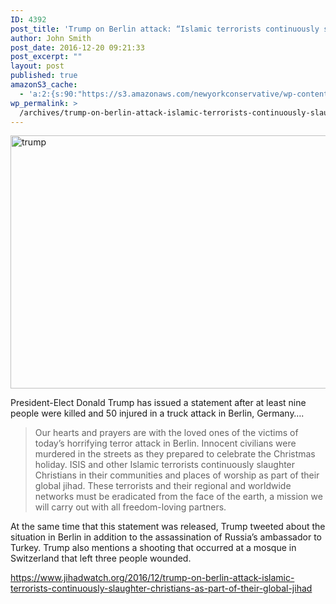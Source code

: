```yaml
---
ID: 4392
post_title: 'Trump on Berlin attack: “Islamic terrorists continuously slaughter Christians…as part of their global jihad”'
author: John Smith
post_date: 2016-12-20 09:21:33
post_excerpt: ""
layout: post
published: true
amazonS3_cache:
  - 'a:2:{s:90:"https://s3.amazonaws.com/newyorkconservative/wp-content/uploads/2016/12/20092031/TRUMP.jpg";s:4:"4393";s:72:"https://www.newyorkconservative.com/wp-content/uploads/2016/12/TRUMP.jpg";s:4:"4393";}'
wp_permalink: >
  /archives/trump-on-berlin-attack-islamic-terrorists-continuously-slaughter-christiansas-part-of-their-global-jihad/
---
```

<a href="https://www.newyorkconservative.com/wp-content/uploads/2016/12/TRUMP.jpg"><img class="alignnone size-full wp-image-4393" src="https://www.newyorkconservative.com/wp-content/uploads/2016/12/TRUMP.jpg" alt="trump" width="700" height="405" /></a>

President-Elect Donald Trump has issued a statement after at least nine people were killed and 50 injured in a truck attack in Berlin, Germany….
<blockquote>Our hearts and prayers are with the loved ones of the victims of today’s horrifying terror attack in Berlin. Innocent civilians were murdered in the streets as they prepared to celebrate the Christmas holiday. ISIS and other Islamic terrorists continuously slaughter Christians in their communities and places of worship as part of their global jihad. These terrorists and their regional and worldwide networks must be eradicated from the face of the earth, a mission we will carry out with all freedom-loving partners.</blockquote>
At the same time that this statement was released, Trump tweeted about the situation in Berlin in addition to the assassination of Russia’s ambassador to Turkey. Trump also mentions a shooting that occurred at a mosque in Switzerland that left three people wounded.

https://www.jihadwatch.org/2016/12/trump-on-berlin-attack-islamic-terrorists-continuously-slaughter-christians-as-part-of-their-global-jihad
